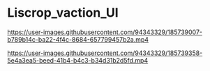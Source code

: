 # Liscrop_vaction_UI

https://user-images.githubusercontent.com/94343329/185739007-b789b14c-ba22-4f4c-8684-657799457b2a.mp4


https://user-images.githubusercontent.com/94343329/185739358-5e4a3ea5-beed-41b4-b4c3-b34d31b2d5fd.mp4
